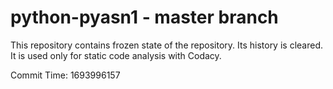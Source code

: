 # python-pyasn1 - master branch

This repository contains frozen state of the repository.
Its history is cleared. It is used only for static code
analysis with Codacy.

Commit Time: 1693996157